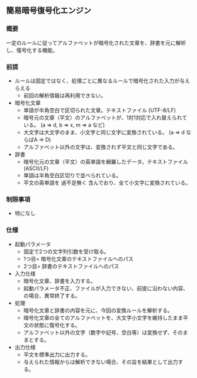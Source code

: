 ## 簡易暗号復号化エンジン

### 概要

一定のルールに従ってアルファベットが暗号化された文章を、辞書を元に解析し、復号化する機能。

### 前提

+ ルールは固定ではなく、処理ごとに異なるルールで暗号化された入力が与えらえる
  - 前回の解析情報は再利用できない。  
+ 暗号化文章
  - 単語が半角空白で区切られた文章。テキストファイル (UTF-8/LF)  
  - 暗号元の文章（平文）のアルファベットが、1対1対応で入れ替えられている。 (a => d, b => x, m => a など)  
  - 大文字は大文字のまま、小文字と同じ文字に変換されている。 (a => d ならばA => D)  
  - アルファベット以外の文字は、変換されず平文と同じ文字である。  
+ 辞書  
  - 暗号化元の文章（平文）の英単語を網羅したデータ。テキストファイル (ASCII/LF) 
  - 単語は半角空白区切りで並べられている。
  - 平文の英単語を 過不足無く 含んでおり、全て小文字に変換されている。

### 制限事項  

+ 特になし

### 仕様

+ 起動パラメータ
  - 固定で2つの文字列引数を受け取る。
  - 1つ目= 暗号化文章のテキストファイルへのパス
  - 2つ目= 辞書のテキストファイルへのパス  
+ 入力仕様  
  - 暗号化文章、辞書を入力する。  
  - 起動パラメータ不正、ファイルが入力できない、前提に沿わない内容、の場合、異常終了する。
+ 処理  
  - 暗号化文章と辞書の内容を元に、今回の変換ルールを解析する。
  - 暗号化文章の全てのアルファベットを、大文字小文字を維持したまま平文の状態に復号化する。  
  - アルファベット以外の文字（数字や記号、空白等）は変換せず、そのままとする。
+ 出力仕様  
  - 平文を標準出力に出力する。  
  - 与えられた情報からは解析できない場合、その旨を結果として出力する。  

